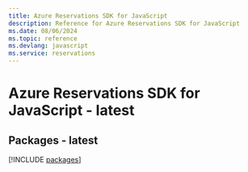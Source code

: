 ```yaml
---
title: Azure Reservations SDK for JavaScript
description: Reference for Azure Reservations SDK for JavaScript
ms.date: 08/06/2024
ms.topic: reference
ms.devlang: javascript
ms.service: reservations
---
```

# Azure Reservations SDK for JavaScript - latest
## Packages - latest
[!INCLUDE [packages](reservations-index.md)]